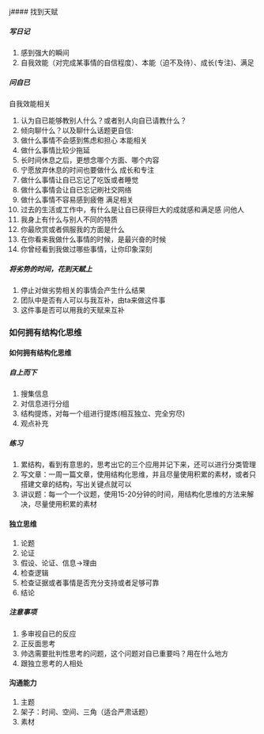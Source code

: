 j#### 找到天赋
##### 写日记
1. 感到强大的瞬间
2. 自我效能（对完成某事情的自信程度）、本能（迫不及待）、成长(专注)、满足
##### 问自已
自我效能相关
1. 认为自已能够教别人什么？或者别人向自已请教什么？
2. 倾向聊什么？以及聊什么话题更自信:
3. 做什么事情不会感到焦虑和担心
本能相关
1. 做什么事情比较少拖延
2. 长时间休息之后，更想念哪个方面、哪个内容
3. 宁愿放弃休息的时间也要做什么
成长和专注
1. 做什么事情让自已忘记了吃饭或者睡觉
2. 做什么事情会让自已忘记刷社交网络
3. 做什么事情不容易感到疲倦
满足相关
1. 过去的生活或工作中，有什么是让自已获得巨大的成就感和满足感
问他人
1. 我身上有什么与别人不同的特质
2. 你最欣赏或者佩服我的方面是什么
3. 在你看来我做什么事情的时候，是最兴奋的时候
4. 你曾经看到我做过哪些事情，让你印象深刻
##### 将劣势的时间，花到天赋上
1. 停止对做劣势相关的事情会产生什么结果
2. 团队中是否有人可以与我互补，由ta来做这件事
3. 这件事是否可以用我的天赋来互补
### 如何拥有结构化思维
#### 如何拥有结构化思维
##### 自上而下
1. 搜集信息
2. 对信息进行分组
3. 结构提炼，对每一个组进行提炼(相互独立、完全穷尽)
4. 观点补充
##### 练习
1. 累结构，看到有意思的，思考出它的三个应用并记下来，还可以进行分类管理
2. 写文章：一周一篇文章，使用结构化思维，并且尽量使用积累的素材，或者只搭建文章的结构，写出关键点就可以
3. 讲议题：每一个一个议题，使用15-20分钟的时间，用结构化思维的方法来解决，尽量使用积累的素材
#### 独立思维
1. 论题
2. 论证
3. 假设、论证、信息->理由
4. 检查逻辑
5. 检查证据或者事情是否充分支持或者足够可靠
6. 结论
##### 注意事项
1. 多审视自已的反应
2. 正反面思考
3. 帅选需要批判性思考的问题，这个问题对自已重要吗？用在什么地方
4. 跟独立思考的人相处
#### 沟通能力
1. 主题
2. 架子：时间、空间、三角（适合严肃话题）
3. 素材